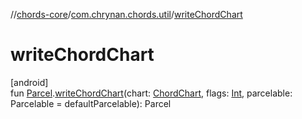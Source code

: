 //[chords-core](../../index.md)/[com.chrynan.chords.util](index.md)/[writeChordChart](write-chord-chart.md)

# writeChordChart

[android]\
fun [Parcel](https://developer.android.com/reference/kotlin/android/os/Parcel.html).[writeChordChart](write-chord-chart.md)(chart: [ChordChart](../../../chords-core/chords-core/com.chrynan.chords.model/-chord-chart/index.md), flags: [Int](https://kotlinlang.org/api/latest/jvm/stdlib/kotlin/-int/index.html), parcelable: Parcelable = defaultParcelable): Parcel
